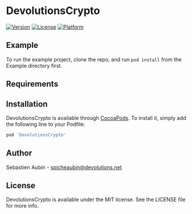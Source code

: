# DevolutionsCrypto
[![Version](https://img.shields.io/cocoapods/v/DevolutionsCrypto.svg?style=flat)](https://cocoapods.org/pods/DevolutionsCrypto)
[![License](https://img.shields.io/cocoapods/l/DevolutionsCrypto.svg?style=flat)](https://cocoapods.org/pods/DevolutionsCrypto)
[![Platform](https://img.shields.io/cocoapods/p/DevolutionsCrypto.svg?style=flat)](https://cocoapods.org/pods/DevolutionsCrypto)

## Example

To run the example project, clone the repo, and run `pod install` from the Example directory first.

## Requirements

## Installation

DevolutionsCrypto is available through [CocoaPods](https://cocoapods.org). To install
it, simply add the following line to your Podfile:

```ruby
pod 'DevolutionsCrypto'
```

## Author

Sebastien Aubin - spicheaubin@devolutions.net

## License

DevolutionsCrypto is available under the MIT license. See the LICENSE file for more info.
